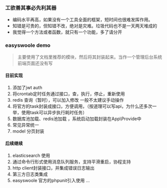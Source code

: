 ### 工欲善其事必先利其器
- 编码水平再高，如果没有一个工具全面的框架，短时间也很难发挥作用。
- 知错是可贵的，但知错不改，绝对是灾难。垃圾代码也不是一天两天堆成的
- 我觉得一个方法或者函数，就只有一个功能，多了请分开

### easyswoole demo
> 主要使用了文档里推荐的模块，然后将其封装起来。当作一个管理后台系统
> 前端页面还没有写

#### 目前实现
1. 添加了jwt auth
2. 将crontab定时任务通过接口，查，执行，停止，重新使用
3. redis 查询（暂时），可以加入修改 一般不太建议手动操作
4. 将官方的task封装成接口，方便调用，（按道理可以写api，为什么还多次一举，使用task可以异步执行耗时任务）
5. 数据库池加载、redis池加载 ，系统启动加载封装在App\Provide中
6. 常见异常统一
7. model 分页封装

#### 后续继续
1. elasticsearch 使用
3. 通过命令行形式使用消息队列服务，支持平滑重启，协程支持
4. http client封装接口，并集成错误日志输出
5. 第三方日志类集成
6. easyswoole 官方的phpunit引入使用
...

